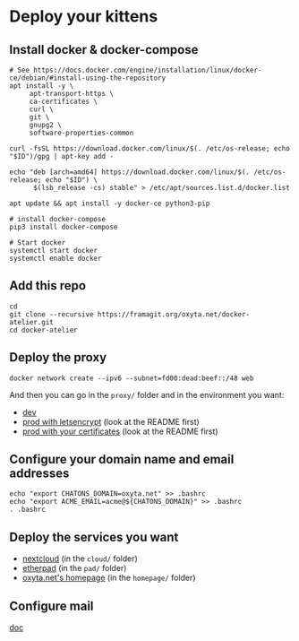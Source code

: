 # Deploy your kittens

## Install docker & docker-compose
```
# See https://docs.docker.com/engine/installation/linux/docker-ce/debian/#install-using-the-repository
apt install -y \
     apt-transport-https \
     ca-certificates \
     curl \
     git \
     gnupg2 \
     software-properties-common

curl -fsSL https://download.docker.com/linux/$(. /etc/os-release; echo "$ID")/gpg | apt-key add -

echo "deb [arch=amd64] https://download.docker.com/linux/$(. /etc/os-release; echo "$ID") \
      $(lsb_release -cs) stable" > /etc/apt/sources.list.d/docker.list

apt update && apt install -y docker-ce python3-pip

# install docker-compose
pip3 install docker-compose

# Start docker
systemctl start docker
systemctl enable docker
```

## Add this repo
```
cd
git clone --recursive https://framagit.org/oxyta.net/docker-atelier.git
cd docker-atelier
```

## Deploy the proxy
```
docker network create --ipv6 --subnet=fd00:dead:beef::/48 web
```

And then you can go in the `proxy/` folder and in the environment you want:
- [dev](https://framagit.org/nim65s/proxyta.net/tree/master/dev)
- [prod with letsencrypt](https://framagit.org/nim65s/proxyta.net/tree/master/prod-le/) (look at the README first)
- [prod with your certificates](https://framagit.org/nim65s/proxyta.net/tree/master/prod-ssl/) (look at the README first)

## Configure your domain name and email addresses

```
echo "export CHATONS_DOMAIN=oxyta.net" >> .bashrc
echo "export ACME_EMAIL=acme@${CHATONS_DOMAIN}" >> .bashrc
. .bashrc
```

## Deploy the services you want

- [nextcloud](cloud/) (in the `cloud/` folder)
- [etherpad](pad/) (in the `pad/` folder)
- [oxyta.net's homepage](homepage/) (in the `homepage/` folder)

## Configure mail

[doc](mail)
